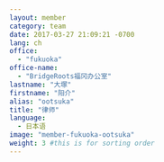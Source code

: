 ```yaml
---
layout: member
category: team
date: 2017-03-27 21:09:21 -0700
lang: ch
office:
  - "fukuoka"
office-name:
  - "BridgeRoots福冈办公室"
lastname: "大塚"
firstname: "阳介"
alias: "ootsuka"
title: "律师"
language:
  - 日本语
image: "member-fukuoka-ootsuka"
weight: 3 #this is for sorting order
---
```

